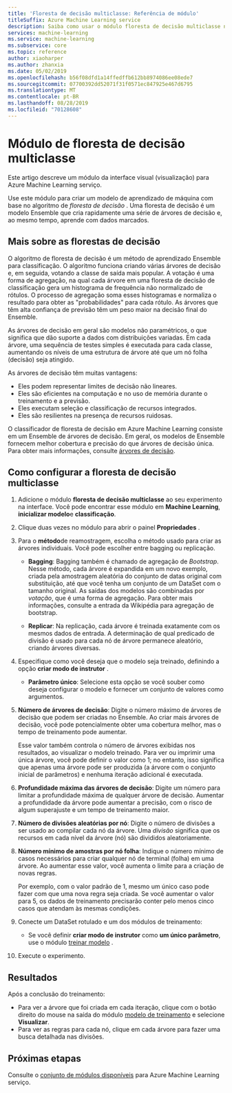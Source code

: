 ```yaml
---
title: 'Floresta de decisão multiclasse: Referência de módulo'
titleSuffix: Azure Machine Learning service
description: Saiba como usar o módulo floresta de decisão multiclasse no serviço Azure Machine Learning para criar um modelo de aprendizado de máquina com base no algoritmo de *floresta de decisão* .
services: machine-learning
ms.service: machine-learning
ms.subservice: core
ms.topic: reference
author: xiaoharper
ms.author: zhanxia
ms.date: 05/02/2019
ms.openlocfilehash: b56f08dfd1a14ffedffb612bb8974086ee08ede7
ms.sourcegitcommit: 07700392dd52071f31f0571ec847925e467d6795
ms.translationtype: MT
ms.contentlocale: pt-BR
ms.lasthandoff: 08/28/2019
ms.locfileid: "70128608"
---
```

# <a name="multiclass-decision-forest-module"></a>Módulo de floresta de decisão multiclasse

Este artigo descreve um módulo da interface visual (visualização) para Azure Machine Learning serviço.

Use este módulo para criar um modelo de aprendizado de máquina com base no algoritmo de *floresta de decisão* . Uma floresta de decisão é um modelo Ensemble que cria rapidamente uma série de árvores de decisão e, ao mesmo tempo, aprende com dados marcados.

## <a name="more-about-decision-forests"></a>Mais sobre as florestas de decisão

O algoritmo de floresta de decisão é um método de aprendizado Ensemble para classificação. O algoritmo funciona criando várias árvores de decisão e, em seguida, votando a classe de saída mais popular. A votação é uma forma de agregação, na qual cada árvore em uma floresta de decisão de classificação gera um histograma de frequência não normalizado de rótulos. O processo de agregação soma esses histogramas e normaliza o resultado para obter as "probabilidades" para cada rótulo. As árvores que têm alta confiança de previsão têm um peso maior na decisão final do Ensemble.

As árvores de decisão em geral são modelos não paramétricos, o que significa que dão suporte a dados com distribuições variadas. Em cada árvore, uma sequência de testes simples é executada para cada classe, aumentando os níveis de uma estrutura de árvore até que um nó folha (decisão) seja atingido.

As árvores de decisão têm muitas vantagens:

+ Eles podem representar limites de decisão não lineares.
+ Eles são eficientes na computação e no uso de memória durante o treinamento e a previsão.
+ Eles executam seleção e classificação de recursos integrados.
+ Eles são resilientes na presença de recursos ruidosas.

O classificador de floresta de decisão em Azure Machine Learning consiste em um Ensemble de árvores de decisão. Em geral, os modelos de Ensemble fornecem melhor cobertura e precisão do que árvores de decisão única. Para obter mais informações, consulte [árvores de decisão](https://go.microsoft.com/fwlink/?LinkId=403677).

## <a name="how-to-configure-multiclass-decision-forest"></a>Como configurar a floresta de decisão multiclasse



1. Adicione o módulo **floresta de decisão multiclasse** ao seu experimento na interface. Você pode encontrar esse módulo em **Machine Learning**, **inicializar modelo**e **classificação**.

2. Clique duas vezes no módulo para abrir o painel **Propriedades** .

3. Para o **método**de reamostragem, escolha o método usado para criar as árvores individuais.  Você pode escolher entre bagging ou replicação.

    + **Bagging**: Bagging também é chamado de agregação de *Bootstrap*. Nesse método, cada árvore é expandida em um novo exemplo, criada pela amostragem aleatória do conjunto de datas original com substituição, até que você tenha um conjunto de um DataSet com o tamanho original. As saídas dos modelos são combinadas por *votação*, que é uma forma de agregação. Para obter mais informações, consulte a entrada da Wikipédia para agregação de bootstrap.

    + **Replicar**: Na replicação, cada árvore é treinada exatamente com os mesmos dados de entrada. A determinação de qual predicado de divisão é usado para cada nó de árvore permanece aleatório, criando árvores diversas.

   

4. Especifique como você deseja que o modelo seja treinado, definindo a opção **criar modo de instrutor** .

    + **Parâmetro único**: Selecione esta opção se você souber como deseja configurar o modelo e fornecer um conjunto de valores como argumentos.


5. **Número de árvores de decisão**: Digite o número máximo de árvores de decisão que podem ser criadas no Ensemble. Ao criar mais árvores de decisão, você pode potencialmente obter uma cobertura melhor, mas o tempo de treinamento pode aumentar.

    Esse valor também controla o número de árvores exibidas nos resultados, ao visualizar o modelo treinado. Para ver ou imprimir uma única árvore, você pode definir o valor como 1; no entanto, isso significa que apenas uma árvore pode ser produzida (a árvore com o conjunto inicial de parâmetros) e nenhuma iteração adicional é executada.

6. **Profundidade máxima das árvores de decisão**: Digite um número para limitar a profundidade máxima de qualquer árvore de decisão. Aumentar a profundidade da árvore pode aumentar a precisão, com o risco de algum superajuste e um tempo de treinamento maior.

7. **Número de divisões aleatórias por nó**: Digite o número de divisões a ser usado ao compilar cada nó da árvore. Uma *divisão* significa que os recursos em cada nível da árvore (nó) são divididos aleatoriamente.

8. **Número mínimo de amostras por nó folha**: Indique o número mínimo de casos necessários para criar qualquer nó de terminal (folha) em uma árvore. Ao aumentar esse valor, você aumenta o limite para a criação de novas regras.

    Por exemplo, com o valor padrão de 1, mesmo um único caso pode fazer com que uma nova regra seja criada. Se você aumentar o valor para 5, os dados de treinamento precisarão conter pelo menos cinco casos que atendam às mesmas condições.



10. Conecte um DataSet rotulado e um dos módulos de treinamento:

    + Se você definir **criar modo de instrutor** como **um único parâmetro**, use o módulo [treinar modelo](./train-model.md) .

11. Execute o experimento.

## <a name="results"></a>Resultados

Após a conclusão do treinamento:

+ Para ver a árvore que foi criada em cada iteração, clique com o botão direito do mouse na saída do módulo [modelo de treinamento](./train-model.md) e selecione **Visualizar**.
+ Para ver as regras para cada nó, clique em cada árvore para fazer uma busca detalhada nas divisões.


## <a name="next-steps"></a>Próximas etapas

Consulte o [conjunto de módulos disponíveis](module-reference.md) para Azure Machine Learning serviço. 